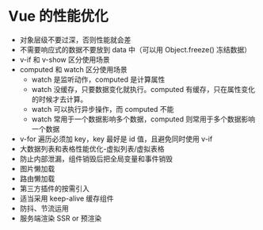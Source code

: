 
# Vue 的性能优化

- 对象层级不要过深，否则性能就会差
- 不需要响应式的数据不要放到 data 中（可以用 Object.freeze() 冻结数据）
- v-if 和 v-show 区分使用场景
- computed 和 watch 区分使用场景
    - watch 是监听动作，computed 是计算属性
    - watch 没缓存，只要数据变化就执行。computed 有缓存，只在属性变化的时候才去计算。
    - watch 可以执行异步操作，而 computed 不能
    - watch 常用于一个数据影响多个数据，computed 则常用于多个数据影响一个数据
- v-for 遍历必须加 key，key 最好是 id 值，且避免同时使用 v-if
- 大数据列表和表格性能优化-虚拟列表/虚拟表格
- 防止内部泄漏，组件销毁后把全局变量和事件销毁
- 图片懒加载
- 路由懒加载
- 第三方插件的按需引入
- 适当采用 keep-alive 缓存组件
- 防抖、节流运用
- 服务端渲染 SSR or 预渲染









